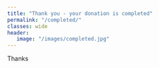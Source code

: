 ```yaml
---
title: "Thank you - your donation is completed"
permalink: "/completed/"
classes: wide
header:
   image: "/images/completed.jpg"
---
```


Thanks